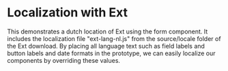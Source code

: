 # Localization with Ext #

This demonstrates a dutch location of Ext using the form component. It includes the localization file "ext-lang-nl.js" from the source/locale folder of the Ext download. By placing all language text such as field labels and button labels and date formats in the prototype, we can easily  localize our components by overriding these values.
